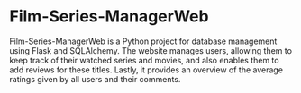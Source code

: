 # Film-Series-ManagerWeb
 
Film-Series-ManagerWeb is a Python project for database management using Flask and SQLAlchemy. The website manages users, allowing them to keep track of their watched series and movies, and also enables them to add reviews for these titles. Lastly, it provides an overview of the average ratings given by all users and their comments.
